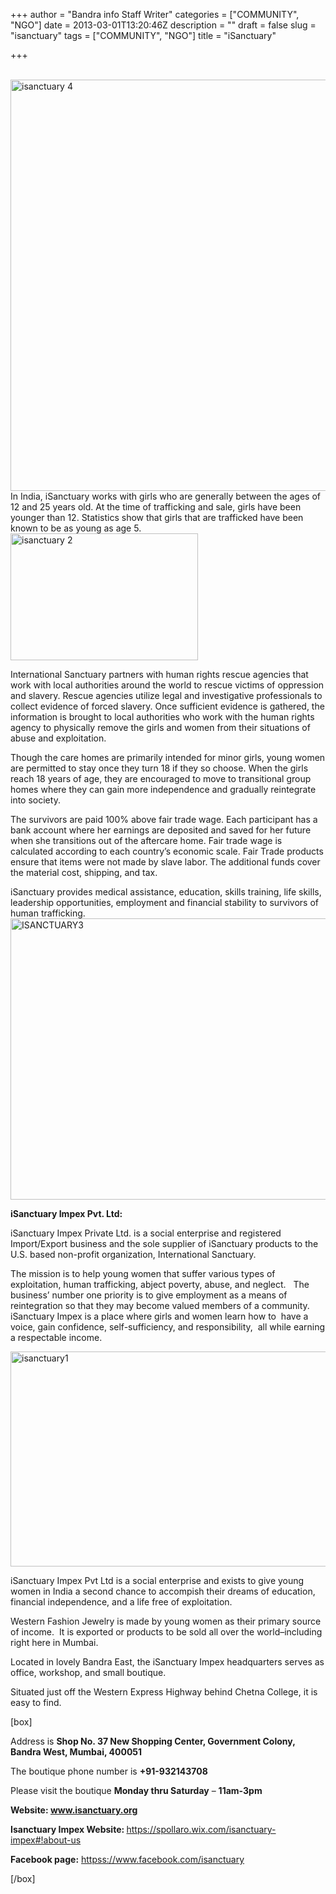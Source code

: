 +++
author = "Bandra info Staff Writer"
categories = ["COMMUNITY", "NGO"]
date = 2013-03-01T13:20:46Z
description = ""
draft = false
slug = "isanctuary"
tags = ["COMMUNITY", "NGO"]
title = "iSanctuary"

+++


<p><a href="__GHOST_URL__/content/images/wordpress/2013/04/isanctuary-4.jpg"><br />
<img loading="lazy" class="size-full wp-image-1122 aligncenter" alt="isanctuary 4" src="https://i1.wp.com/bandra.info/wp-content/uploads/2013/04/isanctuary-4.jpg?resize=598%2C658&#038;ssl=1" width="598" height="658" srcset="https://i1.wp.com/bandra.info/wp-content/uploads/2013/04/isanctuary-4.jpg?w=598&amp;ssl=1 598w, https://i1.wp.com/bandra.info/wp-content/uploads/2013/04/isanctuary-4.jpg?resize=272%2C300&amp;ssl=1 272w" sizes="(max-width: 598px) 100vw, 598px" data-recalc-dims="1" /></a>In India, iSanctuary works with girls who are generally between the ages of 12 and 25 years old. At the time of trafficking and sale, girls have been younger than 12. Statistics show that girls that are trafficked have been known to be as young as age 5.<a href="https://i2.wp.com/bandra.info/wp-content/uploads/2013/04/isanctuary-2.jpg?ssl=1"><img loading="lazy" class="size-medium wp-image-1119 alignright" alt="isanctuary 2" src="https://i2.wp.com/bandra.info/wp-content/uploads/2013/04/isanctuary-2.jpg?resize=300%2C203&#038;ssl=1" width="300" height="203" srcset="https://i2.wp.com/bandra.info/wp-content/uploads/2013/04/isanctuary-2.jpg?resize=300%2C203&amp;ssl=1 300w, https://i2.wp.com/bandra.info/wp-content/uploads/2013/04/isanctuary-2.jpg?w=597&amp;ssl=1 597w" sizes="(max-width: 300px) 100vw, 300px" data-recalc-dims="1" /></a></p>
<p>International Sanctuary partners with human rights rescue agencies that work with local authorities around the world to rescue victims of oppression and slavery. Rescue agencies utilize legal and investigative professionals to collect evidence of forced slavery. Once sufficient evidence is gathered, the information is brought to local authorities who work with the human rights agency to physically remove the girls and women from their situations of abuse and exploitation.</p>
<p>Though the care homes are primarily intended for minor girls, young women are permitted to stay once they turn 18 if they so choose. When the girls reach 18 years of age, they are encouraged to move to transitional group homes where they can gain more independence and gradually reintegrate into society.</p>
<p>The survivors are paid 100% above fair trade wage. Each participant has a bank account where her earnings are deposited and saved for her future when she transitions out of the aftercare home. Fair trade wage is calculated according to each country&#8217;s economic scale. Fair Trade products ensure that items were not made by slave labor. The additional funds cover the material cost, shipping, and tax.</p>
<p>iSanctuary provides medical assistance, education, skills training, life skills, leadership opportunities, employment and financial stability to survivors of human trafficking.<a href="https://i0.wp.com/bandra.info/wp-content/uploads/2013/04/ISANCTUARY3.jpg?ssl=1"><img loading="lazy" class="size-full wp-image-1124 aligncenter" alt="ISANCTUARY3" src="https://i0.wp.com/bandra.info/wp-content/uploads/2013/04/ISANCTUARY3.jpg?resize=600%2C450&#038;ssl=1" width="600" height="450" srcset="https://i0.wp.com/bandra.info/wp-content/uploads/2013/04/ISANCTUARY3.jpg?w=600&amp;ssl=1 600w, https://i0.wp.com/bandra.info/wp-content/uploads/2013/04/ISANCTUARY3.jpg?resize=300%2C225&amp;ssl=1 300w" sizes="(max-width: 600px) 100vw, 600px" data-recalc-dims="1" /></a></p>
<p><b>iSanctuary Impex Pvt. Ltd:</b></p>
<p>iSanctuary Impex Private Ltd. is a social enterprise and registered Import/Export business and the sole supplier of iSanctuary products to the U.S. based non-profit organization, International Sanctuary.</p>
<p>The mission is to help young women that suffer various types of exploitation, human trafficking, abject poverty, abuse, and neglect.   The business’ number one priority is to give employment as a means of reintegration so that they may become valued members of a community. iSanctuary Impex is a place where girls and women learn how to  have a voice, gain confidence, self-sufficiency, and responsibility,  all while earning a respectable income.</p>
<p><a href="https://i2.wp.com/bandra.info/wp-content/uploads/2013/04/isanctuary11.jpg?ssl=1"><img loading="lazy" class="size-full wp-image-1121 aligncenter" alt="isanctuary1" src="https://i2.wp.com/bandra.info/wp-content/uploads/2013/04/isanctuary11.jpg?resize=600%2C344&#038;ssl=1" width="600" height="344" srcset="https://i2.wp.com/bandra.info/wp-content/uploads/2013/04/isanctuary11.jpg?w=600&amp;ssl=1 600w, https://i2.wp.com/bandra.info/wp-content/uploads/2013/04/isanctuary11.jpg?resize=300%2C172&amp;ssl=1 300w" sizes="(max-width: 600px) 100vw, 600px" data-recalc-dims="1" /></a></p>
<p>iSanctuary Impex Pvt Ltd is a social enterprise and exists to give young women in India a second chance to accompish their dreams of education, financial independence, and a life free of exploitation.</p>
<p>Western Fashion Jewelry is made by young women as their primary source of income.  It is exported or products to be sold all over the world&#8211;including right here in Mumbai.</p>
<p>Located in lovely Bandra East, the iSanctuary Impex headquarters serves as office, workshop, and small boutique.</p>
<p>Situated just off the Western Express Highway behind Chetna College, it is easy to find.</p>
[box]
<p>Address is <b>Shop No. 37 New Shopping Center, Government Colony, Bandra West, Mumbai, 400051</b></p>
<p>The boutique phone number is <b>+91-932143708</b></p>
<p>Please visit the boutique <b>Monday thru Saturday</b> &#8211; <b>11am-3pm</b></p>
<p><b>Website: <a href="https://www.isanctuary.org/">www.isanctuary.org</a></b></p>
<p><b>Isanctuary Impex Website: </b><a href="https://spollaro.wix.com/isanctuary-impex#!about-us">https://spollaro.wix.com/isanctuary-impex#!about-us</a></p>
<p><strong>Facebook page:</strong> <a href="httpss://www.facebook.com/isanctuary">httpss://www.facebook.com/isanctuary</a></p>
[/box]
<p>&nbsp;</p>
<p>&nbsp;</p>
<p>&nbsp;</p>



